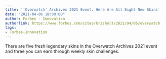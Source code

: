 ```yaml
---
title: '‘Overwatch’ Archives 2021 Event: Here Are All Eight New Skins'
date: "2021-04-06 18:00:00"
author: Forbes - Innovation
authorlink: https://www.forbes.com/sites/krisholt/2021/04/06/overwatch-archives-2021-event-here-are-all-eight-new-skins/
tags:
- Forbes-Innovation
---
```

There are five fresh legendary skins in the Overwatch Archives 2021 event and three you can earn through weekly skin challenges.